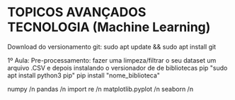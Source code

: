 


 # TOPICOS AVANÇADOS TECNOLOGIA (Machine Learning)

 Download do versionamento git: sudo apt update && sudo apt install git

 1º Aula: Pre-processamento: fazer uma limpeza/filtrar o seu dataset um arquivo .CSV e depois instalando o versionador de de bibliotecas pip "sudo apt install python3 pip"
 pip install "nome_biblioteca"

numpy /n
pandas /n
import re /n
matplotlib.pyplot /n
seaborn /n
